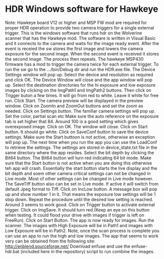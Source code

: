 # HDR Windows software for Hawkeye
Note: Hawkeye board V12 or higher and MSP FW mod are required for proper HDR operation to provide two camera triggers for a single external trigger.
This is the windows software that runs hdr on the Wolverine scanner that has the Hawkeye mod. The software is written in Visual Basic and it connects to the camera and waits for the image ready event. After the event is receied the sw stores the first image and lowers the camera exposure for the second image. When the second event is received it stores the second image. The process then repeats. The hawkeye MSP430 firmware has a mod to trigger the camera twice for each external trigger.
To run the sw go to the .../bin/Debug dir and run the HDR.exe file. The Device Settings window will pop up. Select the device and resolution as required and click OK. The Device Window will close and the app window will pop up. Select the destination directories for the hi exposure and low exposure images by clicking on the ImgPath1 and ImgPath2 buttons. Then click on Trigger buton a few times. It will go from red to white. Leave it white for free run. Click Start. The camera preview will be displayed in the preview window. Click on ZoomIn and ZoomOut buttons and set the zoom as needed. Click on Settings button. The familiar camera settings will pop up. Set the color, partial scan etc
Make sure the auto reference on the exposure tab is set higher that 84. Around 100 is a good setting which gives overexposed image. Click on OK. The window will close. Click on Start button. It should go white. Click on SaveConf button to save the device settings. Make sure the Start buttoon is not active, otherwise an exception will pop up. The next time when you run the app you can use the LoadConf to retrieve the settings. The settings are stored in device_state.txt file in the same directory where the app resides. 
Select the bit depth by clicking the Bit64 button. The Bit64 button will turn red indicating 64 bit mode. Make sure that the Start button is not active when you are doing this otherwise teh app will crash. Essentially the start botton starts the live display and the bit depth and soem other camera critical settings can not be changed in Live mode. Most of other settings can be changed in Live mode however.   The SaveTiff button also can be set in Live mode. If active it will switch from default Jpeg format to Tiff.
Click on IncLow button. A message box will pop up and show number 1 in it. That means the exposure low settings will be 1 stop down. Repeat the procedure until the desired low setting is reached. Around 3 seems to work good. Click on Trigger button to activate external trigger. Click on ImgSave. It should turn red.(Keep an eye on this button when testing. It could flood your drive with images if trigger is left on FreeRun). Click on Start Button. The app is now ready for images. Run the scanner. The images with High Exposure will be in Path1 and images with Low Exposure will be in Path2. Note, once the scan process is complete you can use an app to run the high and low images. The app that seems to work very can be obtained from the following site: http://enblend.sourceforge.net/ Download enfuse and use the enfuse-hdr.bat (included here in the repository) script to run combine the images.
